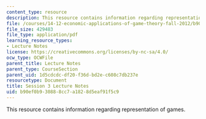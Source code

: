 ```yaml
---
content_type: resource
description: This resource contains information regarding representation of games.
file: /courses/14-12-economic-applications-of-game-theory-fall-2012/b90ef0b930888cc7a1828d5eaf91f5c9_MIT14_12F12_chapter3.pdf
file_size: 429483
file_type: application/pdf
learning_resource_types:
- Lecture Notes
license: https://creativecommons.org/licenses/by-nc-sa/4.0/
ocw_type: OCWFile
parent_title: Lecture Notes
parent_type: CourseSection
parent_uid: 1d5cdcdc-df20-f36d-bd2e-c608c7db237e
resourcetype: Document
title: Session 3 Lecture Notes
uid: b90ef0b9-3088-8cc7-a182-8d5eaf91f5c9
---
```

This resource contains information regarding representation of games.